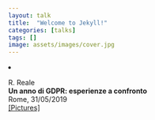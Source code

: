 ```yaml
---
layout: talk
title:  "Welcome to Jekyll!"
categories: [talks]
tags: []
image: assets/images/cover.jpg
---
```



<li><p>R. Reale<br>
<b>Un anno di GDPR: esperienze a confronto</b><br>
Rome, 31/05/2019<br>
<a href="https://photos.app.goo.gl/Xq1NcwnEuWB3Hssy9" target="_blank">[Pictures]</a>
</p>
</li>
